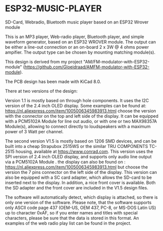 # ESP32-MUSIC-PLAYER
SD-Card, Webradio, Bluetooth music player based on an ESP32 Wrover module

This is an MP3 player, Web-radio player, Bluetooth player, and simple waveform generator, based on an ESP32 WROVER module. The output can be either a line-out connection or an on-board 2 x 3W @ 4 ohms power ampifier. The output type can be chosen by mounting matching module(s).

This design is derived from my project "AM/FM-modulator-with-ESP32-module" (https://github.com/Gloeidraad/AMFM-modulator-with-ESP32-module). 

The PCB design has been made with KiCad 8.0. 

There at two versions of the design:

Version 1.1 is mostly based on through hole components. It uses the I2C version of the 2.4 inch OLED display. Some examples can be found at: https://nl.aliexpress.com/item/1005006345983913.html choose the version with the connector on the top and left side of the display. It can be equipped with a PCM5102A Module for line out audio, or with one or two MAX98357A Module(s), allowing to connect directly to loudspeakers with a maximum power of 3 Watt per channel. 

The second version V1.5 is mostly based on 1206 SMD devices, and can be built into a cheap Strapubox 2515WS or the similar TRU COMPONENTS TC-2515 housing, available at https://www.conrad.com. This version uses the SPI version of 2.4 inch OLED display, and supports only audio line output via a PCM5102A Module . the display can also be found on : https://nl.aliexpress.com/item/1005006345983913.html but choose the version  the 7 pins connector on the left side of the display. This version can also be equipped with a SC card adapter, which allows the SD-card to be inserted next to the display. In addition, a nice front cover is available. Both the SD adapter and the front cover are included in the V1.5 design files.

The software will automatically detect, which display is attached, so there is only one version of the software. Please note, that the software supports only ASCII code page 437 (OEM-US, OEM 437, PC-8, or MS-DOS Latin US) up to character 0xAF, so if you enter names and titles with special characters, please be sure that the data is stored in this format. An examples of the web radio play list can be found in the project.

